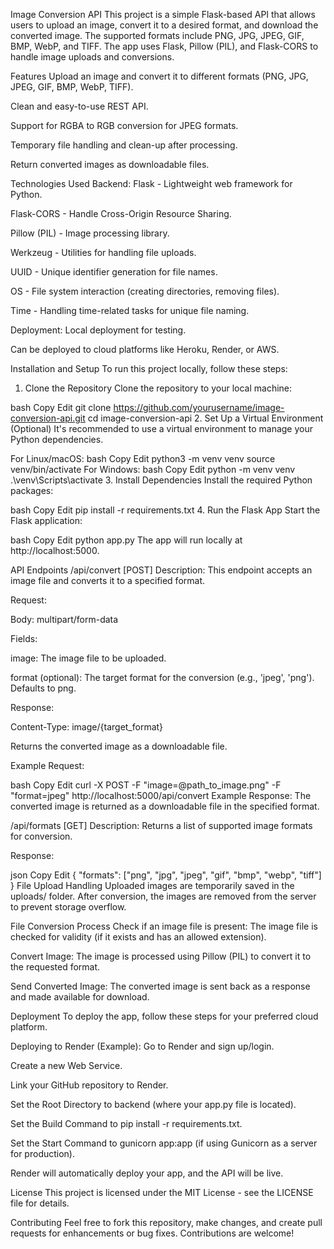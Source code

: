 Image Conversion API
This project is a simple Flask-based API that allows users to upload an image, convert it to a desired format, and download the converted image. The supported formats include PNG, JPG, JPEG, GIF, BMP, WebP, and TIFF. The app uses Flask, Pillow (PIL), and Flask-CORS to handle image uploads and conversions.

Features
Upload an image and convert it to different formats (PNG, JPG, JPEG, GIF, BMP, WebP, TIFF).

Clean and easy-to-use REST API.

Support for RGBA to RGB conversion for JPEG formats.

Temporary file handling and clean-up after processing.

Return converted images as downloadable files.

Technologies Used
Backend:
Flask - Lightweight web framework for Python.

Flask-CORS - Handle Cross-Origin Resource Sharing.

Pillow (PIL) - Image processing library.

Werkzeug - Utilities for handling file uploads.

UUID - Unique identifier generation for file names.

OS - File system interaction (creating directories, removing files).

Time - Handling time-related tasks for unique file naming.

Deployment:
Local deployment for testing.

Can be deployed to cloud platforms like Heroku, Render, or AWS.

Installation and Setup
To run this project locally, follow these steps:

1. Clone the Repository
Clone the repository to your local machine:

bash
Copy
Edit
git clone https://github.com/yourusername/image-conversion-api.git
cd image-conversion-api
2. Set Up a Virtual Environment (Optional)
It's recommended to use a virtual environment to manage your Python dependencies.

For Linux/macOS:
bash
Copy
Edit
python3 -m venv venv
source venv/bin/activate
For Windows:
bash
Copy
Edit
python -m venv venv
.\venv\Scripts\activate
3. Install Dependencies
Install the required Python packages:

bash
Copy
Edit
pip install -r requirements.txt
4. Run the Flask App
Start the Flask application:

bash
Copy
Edit
python app.py
The app will run locally at http://localhost:5000.

API Endpoints
/api/convert [POST]
Description: This endpoint accepts an image file and converts it to a specified format.

Request:

Body: multipart/form-data

Fields:

image: The image file to be uploaded.

format (optional): The target format for the conversion (e.g., 'jpeg', 'png'). Defaults to png.

Response:

Content-Type: image/{target_format}

Returns the converted image as a downloadable file.

Example Request:

bash
Copy
Edit
curl -X POST -F "image=@path_to_image.png" -F "format=jpeg" http://localhost:5000/api/convert
Example Response: The converted image is returned as a downloadable file in the specified format.

/api/formats [GET]
Description: Returns a list of supported image formats for conversion.

Response:

json
Copy
Edit
{
    "formats": ["png", "jpg", "jpeg", "gif", "bmp", "webp", "tiff"]
}
File Upload Handling
Uploaded images are temporarily saved in the uploads/ folder. After conversion, the images are removed from the server to prevent storage overflow.

File Conversion Process
Check if an image file is present: The image file is checked for validity (if it exists and has an allowed extension).

Convert Image: The image is processed using Pillow (PIL) to convert it to the requested format.

Send Converted Image: The converted image is sent back as a response and made available for download.

Deployment
To deploy the app, follow these steps for your preferred cloud platform.

Deploying to Render (Example):
Go to Render and sign up/login.

Create a new Web Service.

Link your GitHub repository to Render.

Set the Root Directory to backend (where your app.py file is located).

Set the Build Command to pip install -r requirements.txt.

Set the Start Command to gunicorn app:app (if using Gunicorn as a server for production).

Render will automatically deploy your app, and the API will be live.

License
This project is licensed under the MIT License - see the LICENSE file for details.

Contributing
Feel free to fork this repository, make changes, and create pull requests for enhancements or bug fixes. Contributions are welcome!
